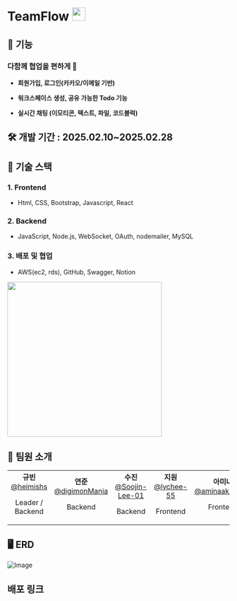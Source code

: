 # TeamFlow <img src="https://github.com/user-attachments/assets/984e3889-3fa7-4d3c-97a8-7138705112ad" width="30" height="30" />

## 📣 기능

### 다함께 협업을 편하게 👭

- **회원가입, 로그인(카카오/이메일 기반)**

- **워크스페이스 생성, 공유 가능한 Todo 기능**

- **실시간 채팅 (이모티콘, 텍스트, 파일, 코드블럭)**


## 🛠 개발 기간 : 2025.02.10~2025.02.28

## 🔎 기술 스택
### 1. **Frontend**
- Html, CSS, Bootstrap, Javascript, React
### 2. **Backend**
- JavaScript, Node.js, WebSocket, OAuth, nodemailer, MySQL
### 3. **배포 및 협업**
- AWS(ec2, rds), GitHub, Swagger, Notion

<img src="https://github.com/user-attachments/assets/7d75d857-ef97-4cb2-b543-2b18a77d0794" width="350"/>

## 🤗 팀원 소개
<table>
  <tr>
    <td align="center">
      <strong>규빈</strong><br>
<a href="https://github.com/heimishs">@heimishs</a>
     <p>Leader / Backend</p>
    </td>
    <td align="center">
      <strong>연준</strong><br>
<a href="https://github.com/digimonMania">@digimonMania</a>
     <p>Backend</p>
    </td>
    <td align="center">
      <strong>수진</strong><br>
<a href="https://github.com/Soojin-Lee-01">@Soojin-Lee-01</a>
     <p>Backend</p>
    </td>
   <td align="center">
      <strong>지원</strong><br>
     <a href="https://github.com/lychee-55">@lychee-55</a>
     <p>Frontend</p>
    </td>
     <td align="center">
      <strong>아미나</strong><br>
<a href="https://github.com/lychee-55">@aminaakh1680</a>
     <p>Frontend</p>
    </td>
  </tr>
</table>

## 🖥 ERD
![Image](https://github.com/user-attachments/assets/ac20ab0b-b12b-4873-9886-cf4ccf825f30)

## 배포 링크






